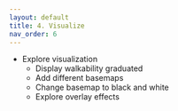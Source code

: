 ```yaml
---
layout: default
title: 4. Visualize
nav_order: 6
---
```


* Explore visualization
  * Display walkability graduated
  * Add different basemaps
  * Change basemap to black and white
  * Explore overlay effects
